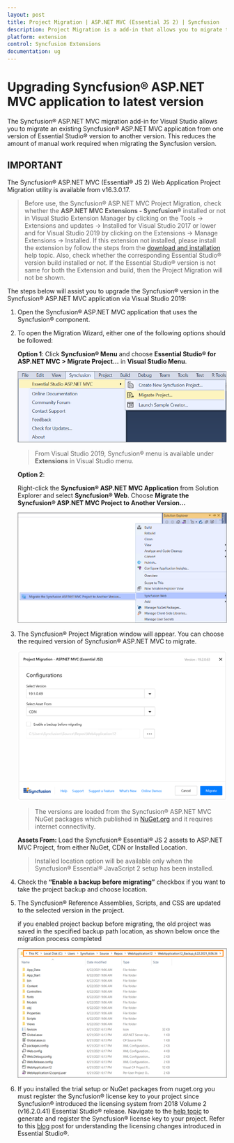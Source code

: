 ```yaml
---
layout: post
title: Project Migration | ASP.NET MVC (Essential JS 2) | Syncfusion
description: Project Migration is a add-in that allows you to migrate the existing Syncfusion ASP.NET MVC Application from one Essential Studio version to another version
platform: extension
control: Syncfusion Extensions
documentation: ug
---
```


# Upgrading Syncfusion® ASP.NET MVC application to latest version

The Syncfusion® ASP.NET MVC migration add-in for Visual Studio allows you to migrate an existing Syncfusion® ASP.NET MVC application from one version of Essential Studio® version to another version. This reduces the amount of manual work required when migrating the Syncfusion version.

## IMPORTANT

The Syncfusion® ASP.NET MVC (Essential® JS 2) Web Application Project Migration utility is available from v16.3.0.17.

> Before use, the Syncfusion® ASP.NET MVC Project Migration, check whether the **ASP.NET MVC Extensions - Syncfusion®** installed or not in Visual Studio Extension Manager by clicking on the Tools -> Extensions and updates -> Installed for Visual Studio 2017 or lower and for Visual Studio 2019 by clicking on the Extensions -> Manage Extensions -> Installed. If this extension not installed, please install the extension by follow the steps from the [download and installation](https://ej2.syncfusion.com/aspnetmvc/documentation/visual-studio-integration/download-and-installation) help topic. Also, check whether the corresponding Essential Studio® version build installed or not. If the Essential Studio® version is not same for both the Extension and build, then the Project Migration will not be shown.

The steps below will assist you to upgrade the Syncfusion® version in the Syncfusion® ASP.NET MVC application via Visual Studio 2019:

1. Open the Syncfusion® ASP.NET MVC application that uses the Syncfusion® component.

2. To open the Migration Wizard, either one of the following options should be followed:

    **Option 1**: Click **Syncfusion® Menu** and choose **Essential Studio® for ASP.NET MVC > Migrate Project…** in **Visual Studio Menu**.

    ![migrate project](images/migrate-project.png)

    > From Visual Studio 2019, Syncfusion® menu is available under **Extensions** in Visual Studio menu.

    **Option 2**:

    Right-click the **Syncfusion® ASP.NET MVC Application** from Solution Explorer and select **Syncfusion® Web**. Choose **Migrate the Syncfusion® ASP.NET MVC Project to Another Version…**

    ![migrate the essential® js2](images/migrate-essentialJs2.png)

3. The Syncfusion® Project Migration window will appear. You can choose the required version of Syncfusion® ASP.NET MVC to migrate.

    ![project migration](images/project-migration.png)

    > The versions are loaded from the Syncfusion® ASP.NET MVC NuGet packages which published in [NuGet.org](https://www.nuget.org/packages?q=Tags%3A%22aspnetmvc%22syncfusion) and it requires internet connectivity.

    **Assets From:** Load the Syncfusion® Essential® JS 2 assets to ASP.NET MVC Project, from either NuGet, CDN or Installed Location.

    > Installed location option will be available only when the Syncfusion® Essential® JavaScript 2 setup has been installed.

4. Check the **“Enable a backup before migrating”** checkbox if you want to take the project backup and choose location.

5. The Syncfusion® Reference Assemblies, Scripts, and CSS are updated to the selected version in the project.

    if you enabled project backup before migrating, the old project was saved in the specified backup path location, as shown below once the migration process completed

    ![BackupLocation](images/BackupLocation.png)

6. If you installed the trial setup or NuGet packages from nuget.org you must register the Syncfusion® license key to your project since Syncfusion® introduced the licensing system from 2018 Volume 2 (v16.2.0.41) Essential Studio® release. Navigate to the [help topic](https://help.syncfusion.com/common/essential-studio/licensing/overview#how-to-generate-syncfusion-license-key) to generate and register the Syncfusion® license key to your project. Refer to this [blog](https://www.syncfusion.com/blogs/post/whats-new-in-2018-volume-2.aspx) post for understanding the licensing changes introduced in Essential Studio®.
